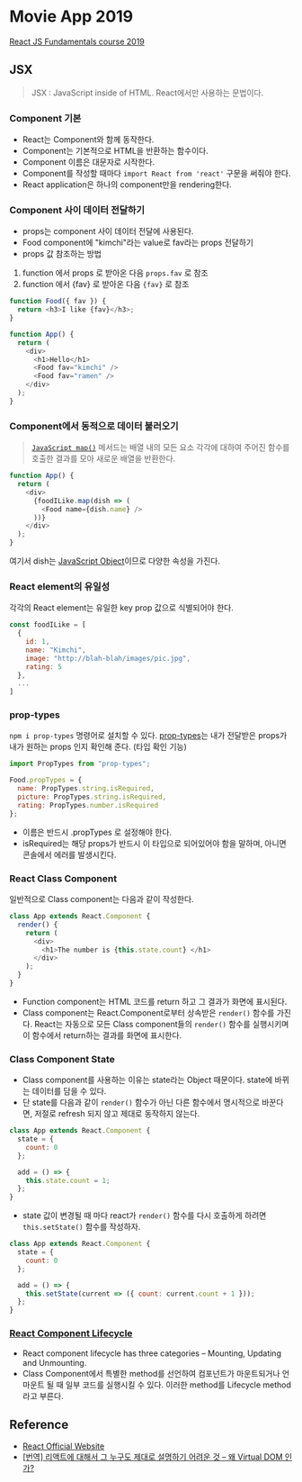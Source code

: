 # Movie App 2019

<a href="https://academy.nomadcoders.co/p/reactjs-fundamentals">React JS Fundamentals course 2019</a>

## JSX

> JSX : JavaScript inside of HTML. React에서만 사용하는 문법이다.

### Component 기본

- React는 Component와 함께 동작한다.
- Component는 기본적으로 HTML을 반환하는 함수이다.
- Component 이름은 대문자로 시작한다.
- Component를 작성할 때마다 `import React from 'react'` 구문을 써줘야 한다.
- React application은 하나의 component만을 rendering한다.

### Component 사이 데이터 전달하기

- props는 component 사이 데이터 전달에 사용된다.
- Food component에 "kimchi"라는 value로 fav라는 props 전달하기
- props 값 참조하는 방법

1. function 에서 props 로 받아온 다음 `props.fav` 로 참조
2. function 에서 {fav} 로 받아온 다음 `{fav}` 로 참조

```javascript
function Food({ fav }) {
  return <h3>I like {fav}</h3>;
}

function App() {
  return (
    <div>
      <h1>Hello</h1>
      <Food fav="kimchi" />
      <Food fav="ramen" />
    </div>
  );
}
```

### Component에서 동적으로 데이터 불러오기

> <a href="https://developer.mozilla.org/ko/docs/Web/JavaScript/Reference/Global_Objects/Array/map">`JavaScript map()`</a> 메서드는 배열 내의 모든 요소 각각에 대하여 주어진 함수를 호출한 결과를 모아 새로운 배열을 반환한다.

```javascript
function App() {
  return (
    <div>
      {foodILike.map(dish => (
        <Food name={dish.name} />
      ))}
    </div>
  );
}
```

여기서 dish는 <a href="https://developer.mozilla.org/ko/docs/Learn/JavaScript/Objects/Basics">JavaScript Object</a>이므로 다양한 속성을 가진다.

### React element의 유일성

각각의 React element는 유일한 key prop 값으로 식별되어야 한다.

```javascript
const foodILike = [
  {
    id: 1,
    name: "Kimchi",
    image: "http://blah-blah/images/pic.jpg",
    rating: 5
  },
  ...
]
```

### prop-types

`npm i prop-types` 명령어로 설치할 수 있다.
<a href="https://ko.reactjs.org/docs/typechecking-with-proptypes.html">prop-types</a>는 내가 전달받은 props가 내가 원하는 props 인지 확인해 준다. (타입 확인 기능)

```javascript
import PropTypes from "prop-types";

Food.propTypes = {
  name: PropTypes.string.isRequired,
  picture: PropTypes.string.isRequired,
  rating: PropTypes.number.isRequired
};
```

- 이름은 반드시 .propTypes 로 설정해야 한다.
- isRequired는 해당 props가 반드시 이 타입으로 되어있어야 함을 말하며, 아니면 콘솔에서 에러를 발생시킨다.

### React Class Component

일반적으로 Class component는 다음과 같이 작성한다.

```javascript
class App extends React.Component {
  render() {
    return (
      <div>
        <h1>The number is {this.state.count} </h1>
      </div>
    );
  }
}
```

- Function component는 HTML 코드를 return 하고 그 결과가 화면에 표시된다.
- Class component는 React.Component로부터 상속받은 `render()` 함수를 가진다. React는 자동으로 모든 Class component들의 `render()` 함수를 실행시키며 이 함수에서 return하는 결과를 화면에 표시한다.

### Class Component State

- Class component를 사용하는 이유는 state라는 Object 때문이다. state에 바뀌는 데이터를 담을 수 있다.
- 단 state를 다음과 같이 `render()` 함수가 아닌 다른 함수에서 명시적으로 바꾼다면, 저절로 refresh 되지 않고 제대로 동작하지 않는다.

```javascript
class App extends React.Component {
  state = {
    count: 0
  };

  add = () => {
    this.state.count = 1;
  };
}
```

- state 값이 변경될 때 마다 react가 `render()` 함수를 다시 호출하게 하려면 `this.setState()` 함수를 작성하자.

```javascript
class App extends React.Component {
  state = {
    count: 0
  };

  add = () => {
    this.setState(current => ({ count: current.count + 1 }));
  };
}
```

### <a href="https://ko.reactjs.org/docs/react-component.html">React Component Lifecycle</a>

- React component lifecycle has three categories – Mounting, Updating and Unmounting.
- Class Component에서 특별한 method를 선언하여 컴포넌트가 마운트되거나 언마운트 될 때 일부 코드를 실행시킬 수 있다. 이러한 method를 Lifecycle method라고 부른다.

## Reference

- <a href="https://ko.reactjs.org/docs/getting-started.html">React Official Website</a>
- <a href="https://velopert.com/3236">[번역] 리액트에 대해서 그 누구도 제대로 설명하기 어려운 것 – 왜 Virtual DOM 인가?</a>
